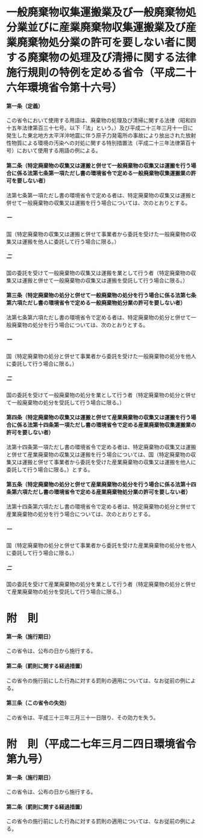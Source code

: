 # 一般廃棄物収集運搬業及び一般廃棄物処分業並びに産業廃棄物収集運搬業及び産業廃棄物処分業の許可を要しない者に関する廃棄物の処理及び清掃に関する法律施行規則の特例を定める省令（平成二十六年環境省令第十六号）
#### 第一条（定義）
この省令において使用する用語は、廃棄物の処理及び清掃に関する法律（昭和四十五年法律第百三十七号。以下「法」という。）及び平成二十三年三月十一日に発生した東北地方太平洋沖地震に伴う原子力発電所の事故により放出された放射性物質による環境の汚染への対処に関する特別措置法（平成二十三年法律第百十号）において使用する用語の例による。
#### 第二条（特定廃棄物の収集又は運搬と併せて一般廃棄物の収集又は運搬を行う場合に係る法第七条第一項ただし書の環境省令で定める一般廃棄物収集運搬業の許可を要しない者）
法第七条第一項ただし書の環境省令で定める者は、特定廃棄物の収集又は運搬と併せて一般廃棄物の収集又は運搬を行う場合については、次のとおりとする。
##### 一
国（特定廃棄物の収集又は運搬と併せて事業者から委託を受けた一般廃棄物の収集又は運搬を他人に委託して行う場合に限る。）
##### 二
国の委託を受けて一般廃棄物の収集又は運搬を業として行う者（特定廃棄物の収集又は運搬と併せて一般廃棄物の収集又は運搬を受託して行う場合に限る。）
#### 第三条（特定廃棄物の処分と併せて一般廃棄物の処分を行う場合に係る法第七条第六項ただし書の環境省令で定める一般廃棄物処分業の許可を要しない者）
法第七条第六項ただし書の環境省令で定める者は、特定廃棄物の処分と併せて一般廃棄物の処分を行う場合については、次のとおりとする。
##### 一
国（特定廃棄物の処分と併せて事業者から委託を受けた一般廃棄物の処分を他人に委託して行う場合に限る。）
##### 二
国の委託を受けて一般廃棄物の処分を業として行う者（特定廃棄物の処分と併せて一般廃棄物の処分を受託して行う場合に限る。）
#### 第四条（特定廃棄物の収集又は運搬と併せて産業廃棄物の収集又は運搬を行う場合に係る法第十四条第一項ただし書の環境省令で定める産業廃棄物収集運搬業の許可を要しない者）
法第十四条第一項ただし書の環境省令で定める者は、特定廃棄物の収集又は運搬と併せて産業廃棄物の収集又は運搬を行う場合については、国（特定廃棄物の収集又は運搬と併せて事業者から委託を受けた産業廃棄物の収集又は運搬を他人に委託して行う場合に限る。）とする。
#### 第五条（特定廃棄物の処分と併せて産業廃棄物の処分を行う場合に係る法第十四条第六項ただし書の環境省令で定める産業廃棄物処分業の許可を要しない者）
法第十四条第六項ただし書の環境省令で定める者は、特定廃棄物の処分と併せて産業廃棄物の処分を行う場合については、次のとおりとする。
##### 一
国（特定廃棄物の処分と併せて事業者から委託を受けた産業廃棄物の処分を他人に委託して行う場合に限る。）
##### 二
国の委託を受けて産業廃棄物の処分を業として行う者（特定廃棄物の処分と併せて産業廃棄物の処分を受託して行う場合に限る。）
# 附　則
#### 第一条（施行期日）
この省令は、公布の日から施行する。
#### 第二条（罰則に関する経過措置）
この省令の施行前にした行為に対する罰則の適用については、なお従前の例による。
#### 第三条（この省令の失効）
この省令は、平成三十三年三月三十一日限り、その効力を失う。
# 附　則（平成二七年三月二四日環境省令第九号）
#### 第一条（施行期日）
この省令は、公布の日から施行する。
#### 第二条（罰則に関する経過措置）
この省令の施行前にした行為に対する罰則の適用については、なお従前の例による。

